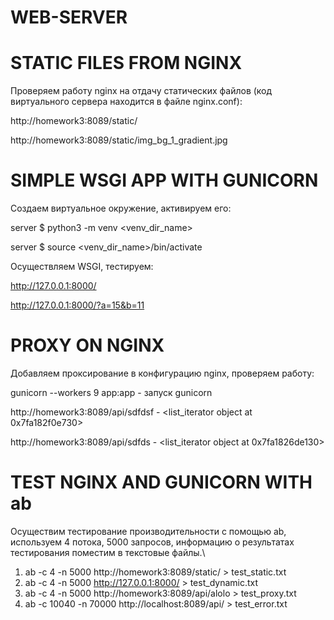 # WEB-SERVER

# STATIC FILES FROM NGINX

 Проверяем работу nginx на отдачу статических файлов (код виртуального сервера находится в файле nginx.conf):
 
 http://homework3:8089/static/ 
 
 http://homework3:8089/static/img_bg_1_gradient.jpg
 
 # SIMPLE WSGI APP WITH GUNICORN
 
Создаем виртуальное окружение, активируем его:
 
server $ python3 -m venv <venv_dir_name>

server $ source <venv_dir_name>/bin/activate

Осуществляем WSGI, тестируем:

http://127.0.0.1:8000/

http://127.0.0.1:8000/?a=15&b=11

# PROXY ON NGINX 

Добавляем проксирование в конфигурацию nginx, проверяем работу:

gunicorn --workers 9 app:app - запуск gunicorn

http://homework3:8089/api/sdfdsf - <list_iterator object at 0x7fa182f0e730>

http://homework3:8089/api/sdfds - <list_iterator object at 0x7fa1826de130>

# TEST NGINX AND GUNICORN WITH ab

Осуществим тестирование производительности с помощью ab, используем 4 потока, 5000 запросов, информацию о результатах тестирования поместим в текстовые файлы.\
1) ab -c 4 -n 5000 http://homework3:8089/static/ > test_static.txt
2) ab -c 4 -n 5000 http://127.0.0.1:8000/ > test_dynamic.txt
3) ab -c 4 -n 5000 http://homework3:8089/api/alolo > test_proxy.txt
4) ab -c 10040 -n 70000 http://localhost:8089/api/ > test_error.txt
